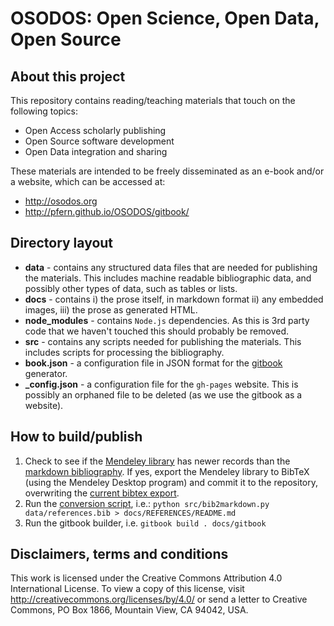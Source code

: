 OSODOS: Open Science, Open Data, Open Source
===============================================
About this project
------------------
This repository contains reading/teaching materials that touch on the following topics:
- Open Access scholarly publishing
- Open Source software development
- Open Data integration and sharing

These materials are intended to be freely disseminated as an e-book and/or a website, which can be accessed at:
- http://osodos.org
- http://pfern.github.io/OSODOS/gitbook/

Directory layout
----------------
- **data** - contains any structured data files that are needed for publishing the materials. This includes
  machine readable bibliographic data, and possibly other types of data, such as tables or lists.
- **docs** - contains i) the prose itself, in markdown format ii) any embedded images, iii) the prose as 
  generated HTML.
- **node_modules** - contains `Node.js` dependencies. As this is 3rd party code that we haven't touched this
  should probably be removed.
- **src** - contains any scripts needed for publishing the materials. This includes scripts for processing the
  bibliography.
- **book.json** - a configuration file in JSON format for the [gitbook](https://www.gitbook.com/) generator.
- **\_config.json** - a configuration file for the `gh-pages` website. This is possibly an orphaned file to
  be deleted (as we use the gitbook as a website).

How to build/publish
--------------------
1. Check to see if the [Mendeley library](https://www.mendeley.com/community/osodos/) has newer records than 
   the [markdown bibliography](https://github.com/Pfern/OSODOS/blob/master/docs/REFERENCES/README.md). If yes,
   export the Mendeley library to BibTeX (using the Mendeley Desktop program) and commit it to the repository,
   overwriting the [current bibtex export](https://github.com/Pfern/OSODOS/blob/master/data/references.bib).
2. Run the [conversion script](https://github.com/Pfern/OSODOS/blob/master/src/bib2markdown.py), i.e.:
   `python src/bib2markdown.py data/references.bib > docs/REFERENCES/README.md`
3. Run the gitbook builder, i.e. `gitbook build . docs/gitbook`

Disclaimers, terms and conditions
---------------------------------
This work is licensed under the Creative Commons Attribution 4.0 International License. To view a copy of this license, visit http://creativecommons.org/licenses/by/4.0/ or send a letter to Creative Commons, PO Box 1866, Mountain View, CA 94042, USA.
